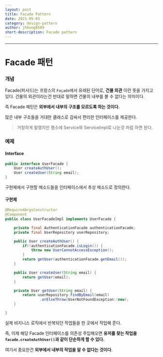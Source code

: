 ```yaml
---
layout: post
title: Facade Pattern
date: 2021-05-03
category: design-pattern
author: jhhong0509
short-description: Facade pattern
---
```

------

# Facade 패턴

### 개념

Facade(퍼사드)는 프랑스의 `Façade`에서 유래된 단어로, **건물 외관** 이란 뜻을 가지고 있다. 건물의 외관이라는건 반대로 말하면 건물의 내부를 볼 수 없다는 의미이다.

즉 Facade 패턴은 **외부에서 내부의 구조를 모르도록 하는 것이다.**

많은 내부 구조들을 거대한 클래스로 감싸서 편리한 인터페이스를 제공한다.

> 거창하게 말했지만 평소에 Service와 ServiceImpl로 나눈것 처럼 하면 된다.



### 예제

#### Interface

```java
public interface UserFacade {
    User createAuthUser();
    User createUser(String email);
}
```

구현체에서 구현할 메소드들을 인터페이스에서 추상 메소드로 정의한다.

#### 구현체

``` java
@RequiredArgsConstructor
@Component
public class UserFacadeImpl implements UserFacade {

    private final AuthenticationFacade authenticationFacade;
    private final UserRepository userRepository;

    public User createAuthUser() {
        if(!authenticationFacade.isLogin()) {
            throw new UserCannotAccessException();
        }
        return getUser(authenticationFacade.getEmail());
    }

    public User createUser(String email) {
        return getUser(email);
    }

    private User getUser(String email) {
        return userRepository.findByEmail(email)
                .orElseThrow(UserNotFoundException::new);
    }

}
```

실제 비지니스 로직에서 반복되던 작업들을 한 곳에서 작업해 준다.



즉, 이제 해당 Facade 인터페이스를 의존성 주입해오면 **유저를 찾는 작업을 `facade.createAuthUser()`과 같이 단순하게 할 수 있다.**

여기서 중요한건 **외부에서 내부의 작업을 알 수 없다는 것이다.**
